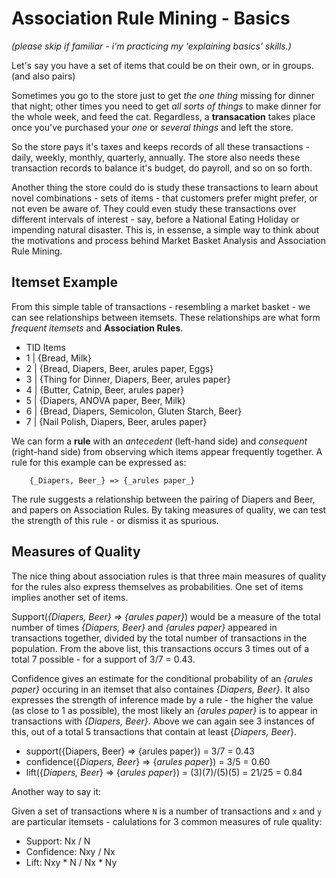 # Association Rule Mining - Basics

_(please skip if familiar - i'm practicing my 'explaining basics' skills.)_

Let's say you have a set of items that could be on their own, or in groups. (and also pairs)

Sometimes you go to the store just to get _the one thing_ missing for dinner that night; other times you need to get _all sorts of things_ to make dinner for the whole week, and feed the cat. Regardless, a **transacation** takes place once you've purchased your _one_ or _several things_ and left the store. 

So the store pays it's taxes and keeps records of all these transactions - daily, weekly, monthly, quarterly, annually. The store also needs these transaction records to balance it's budget, do payroll, and so on so forth.

Another thing the store could do is study these transactions to learn about novel combinations - sets of items - that customers prefer might prefer, or not even be aware of. They could even study these transactions over different intervals of interest - say, before a National Eating Holiday or impending natural disaster. This is, in essense, a simple way to think about the motivations and process behind Market Basket Analysis and Association Rule Mining.

## Itemset Example

From this simple table of transactions - resembling a market basket - we can see relationships between itemsets. These relationships are what form _frequent itemsets_ and **Association Rules**.

-  TID    Items
-   1  |  {Bread, Milk}
-   2  |  {Bread, Diapers, Beer, arules paper, Eggs}
-   3  |  {Thing for Dinner, Diapers, Beer, arules paper}
-   4  |  {Butter, Catnip, Beer, arules paper}
-   5  |  {Diapers, ANOVA paper, Beer, Milk}
-   6  |  {Bread, Diapers, Semicolon, Gluten Starch, Beer}
-   7  |  {Nail Polish, Diapers, Beer, arules paper}

We can form a **rule** with an _antecedent_ (left-hand side) and _consequent_ (right-hand side) from observing which items appear frequently together. A rule for this example can be expressed as:

		{_Diapers, Beer_} => {_arules paper_}

The rule suggests a relationship between the pairing of Diapers and Beer, and papers on Association Rules. By taking measures of quality, we can test the strength of this rule - or dismiss it as spurious. 

## Measures of Quality

The nice thing about association rules is that three main measures of quality for the rules also express themselves as probabilities. One set of items implies another set of items.

Support(_{Diapers, Beer} => {arules paper}_) would be a measure of the total number of times _{Diapers, Beer}_ and _{arules paper}_ appeared in transactions together, divided by the total number of transactions in the population. From the above list, this transactions occurs 3 times out of a total 7 possible - for a support of 3/7 = 0.43.

Confidence gives an estimate for the conditional probability of an _{arules paper}_  occuring in an itemset that also containes _{Diapers, Beer}_. It also expresses the strength of inference made by a rule - the higher the value (as close to 1 as possible), the most likely an _{arules paper}_ is to appear in transactions with _{Diapers, Beer}_. Above we can again see 3 instances of this, out of a total 5 transactions that contain at least {_Diapers, Beer_}.

- support({Diapers, Beer} => {arules paper})          = 3/7 = 0.43
- confidence({_Diapers, Beer_} => {_arules paper_})   = 3/5 = 0.60
- lift({_Diapers, Beer_} => {_arules paper_})         = (3)(7)/(5)(5) = 21/25 = 0.84

Another way to say it:

Given a set of transactions where `N` is a number of transactions and `x` and `y` are particular itemsets - calulations for 3 common measures of rule quality:

- Support:    Nx / N
- Confidence: Nxy / Nx
- Lift:       Nxy * N / Nx * Ny